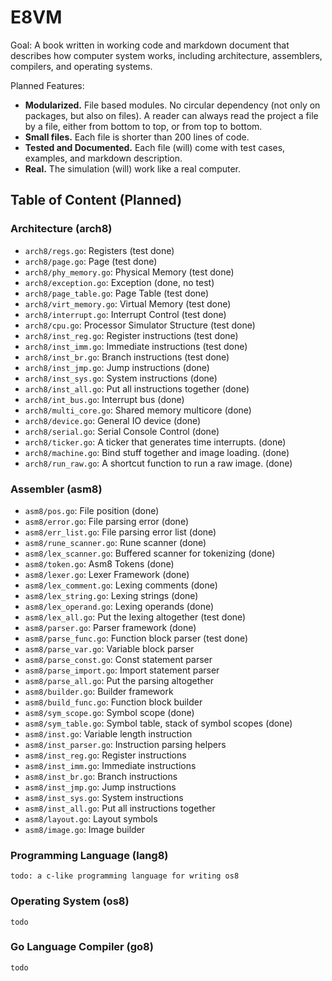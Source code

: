 # E8VM

Goal: A book written in working code and markdown document that
describes how computer system works, including architecture,
assemblers, compilers, and operating systems.

Planned Features:

- **Modularized.** File based modules. No circular dependency (not only on packages,
  but also on files). A reader can always read the project a file by
  a file, either from bottom to top, or from top to bottom.
- **Small files.** Each file is shorter than 200 lines of code.
- **Tested and Documented.**
  Each file (will) come with test cases, examples, and markdown description.
- **Real.** The simulation (will) work like a real computer.

## Table of Content (Planned)

###  Architecture (arch8)

- `arch8/regs.go`: Registers (test done)
- `arch8/page.go`: Page (test done)
- `arch8/phy_memory.go`: Physical Memory (test done)
- `arch8/exception.go`: Exception (done, no test)
- `arch8/page_table.go`: Page Table (test done)
- `arch8/virt_memory.go`: Virtual Memory (test done)
- `arch8/interrupt.go`: Interrupt Control (test done)
- `arch8/cpu.go`: Processor Simulator Structure (test done)
- `arch8/inst_reg.go`: Register instructions (test done)
- `arch8/inst_imm.go`: Immediate instructions (test done)
- `arch8/inst_br.go`: Branch instructions (test done)
- `arch8/inst_jmp.go`: Jump instructions (done)
- `arch8/inst_sys.go`: System instructions (done)
- `arch8/inst_all.go`: Put all instructions together (done)
- `arch8/int_bus.go`: Interrupt bus (done)
- `arch8/multi_core.go`: Shared memory multicore (done)
- `arch8/device.go`: General IO device (done)
- `arch8/serial.go`: Serial Console Control (done)
- `arch8/ticker.go`: A ticker that generates time interrupts. (done)
- `arch8/machine.go`: Bind stuff together and image loading. (done)
- `arch8/run_raw.go`: A shortcut function to run a raw image. (done)

### Assembler (asm8)

- `asm8/pos.go`: File position (done)
- `asm8/error.go`: File parsing error (done)
- `asm8/err_list.go`: File parsing error list (done)
- `asm8/rune_scanner.go`: Rune scanner (done)
- `asm8/lex_scanner.go`: Buffered scanner for tokenizing (done)
- `asm8/token.go`: Asm8 Tokens (done)
- `asm8/lexer.go`: Lexer Framework (done)
- `asm8/lex_comment.go`: Lexing comments (done)
- `asm8/lex_string.go`: Lexing strings (done)
- `asm8/lex_operand.go`: Lexing operands (done)
- `asm8/lex_all.go`: Put the lexing altogether (test done)
- `asm8/parser.go`: Parser framework (done)
- `asm8/parse_func.go`: Function block parser (test done)
- `asm8/parse_var.go`: Variable block parser
- `asm8/parse_const.go`: Const statement parser
- `asm8/parse_import.go`: Import statement parser
- `asm8/parse_all.go`: Put the parsing altogether
- `asm8/builder.go`: Builder framework
- `asm8/build_func.go`: Function block builder
- `asm8/sym_scope.go`: Symbol scope (done) 
- `asm8/sym_table.go`: Symbol table, stack of symbol scopes (done)
- `asm8/inst.go`: Variable length instruction
- `asm8/inst_parser.go`: Instruction parsing helpers
- `asm8/inst_reg.go`: Register instructions
- `asm8/inst_imm.go`: Immediate instructions
- `asm8/inst_br.go`: Branch instructions
- `asm8/inst_jmp.go`: Jump instructions
- `asm8/inst_sys.go`: System instructions
- `asm8/inst_all.go`: Put all instructions together
- `asm8/layout.go`: Layout symbols
- `asm8/image.go`: Image builder

### Programming Language (lang8)

`todo: a c-like programming language for writing os8`

### Operating System (os8)

`todo`

### Go Language Compiler (go8)

`todo`
